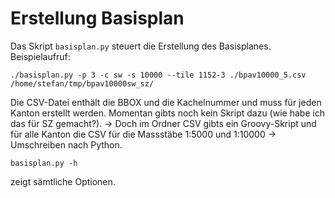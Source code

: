 Erstellung Basisplan
====================

Das Skript `basisplan.py` steuert die Erstellung des Basisplanes. Beispielaufruf:

```
./basisplan.py -p 3 -c sw -s 10000 --tile 1152-3 ./bpav10000_5.csv /home/stefan/tmp/bpav10000sw_sz/
```

Die CSV-Datei enthält die BBOX und die Kachelnummer und muss für jeden Kanton erstellt werden. Momentan gibts noch kein Skript dazu (wie habe ich das für SZ gemacht?). -> Doch im Ordner CSV gibts ein Groovy-Skript und für alle Kanton die CSV für die Massstäbe 1:5000 und 1:10000 -> Umschreiben nach Python.

```
basisplan.py -h
```

zeigt sämtliche Optionen.
